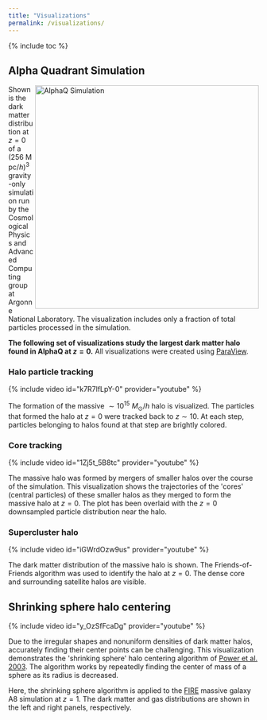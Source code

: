```yaml
---
title: "Visualizations"
permalink: /visualizations/
---
```


{% include toc %}

## Alpha Quadrant Simulation

<img src="/images/AlphaQ_499_downsampledp.gif" alt="AlphaQ Simulation" align="right" width="450">

Shown is the dark matter distribution at $z=0$ of a $(256\ \mathrm{Mpc}/h)^3$ gravity-only simulation run by the Cosmological Physics and Advanced Computing group at Argonne National Laboratory. 
The visualization includes only a fraction of total particles processed in the simulation.

**The following set of visualizations study the largest dark matter halo found in AlphaQ at $z=0$.**
All visualizations were created using [ParaView](https://www.paraview.org/).

### Halo particle tracking

{% include video id="k7R7lfLpY-0" provider="youtube" %}

The formation of the massive $\sim 10^{15}$ $M_\odot/h$ halo is visualized.
The particles that formed the halo at $z=0$ were tracked back to $z \sim 10$.
At each step, particles belonging to halos found at that step are brightly colored.

### Core tracking

{% include video id="1Zj5t_5B8tc" provider="youtube" %}

The massive halo was formed by mergers of smaller halos over the course of the simulation.
This visualization shows the trajectories of the 'cores' (central particles) of these smaller halos as they merged to form the massive halo at $z=0$.
The plot has been overlaid with the $z=0$ downsampled particle distribution near the halo.

### Supercluster halo

{% include video id="iGWrdOzw9us" provider="youtube" %}

The dark matter distribution of the massive halo is shown. 
The Friends-of-Friends algorithm was used to identify the halo at $z=0$.
The dense core and surrounding satellite halos are visible.

## Shrinking sphere halo centering

{% include video id="y_OzSfFcaDg" provider="youtube" %}

Due to the irregular shapes and nonuniform densities of dark matter halos, accurately finding their center points can be challenging.
This visualization demonstrates the 'shrinking sphere' halo centering algorithm of [Power et al. 2003](https://ui.adsabs.harvard.edu/abs/2003MNRAS.338...14P/abstract).
The algorithm works by repeatedly finding the center of mass of a sphere as its radius is decreased.

Here, the shrinking sphere algorithm is applied to the [FIRE](https://fire.northwestern.edu/) massive galaxy A8 simulation at $z=1$.
The dark matter and gas distributions are shown in the left and right panels, respectively.